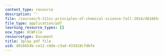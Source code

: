 ```yaml
---
content_type: resource
description: ''
file: /courses/5-111sc-principles-of-chemical-science-fall-2014/d016654bce12c0dec3ad433d18cfdbfe_FJCVSswFXyE.pdf
file_type: application/pdf
learning_resource_types: []
ocw_type: OCWFile
resourcetype: Document
title: 3play pdf file
uid: d016654b-ce12-c0de-c3ad-433d18cfdbfe
---
```

